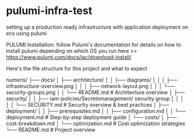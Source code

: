 # pulumi-infra-test
setting up a production ready infrastructure with application deployment on ecs using pulumi

PULUMI Installation:
follow Pulumi's documentation for details on how to install pulumi depending on which OS you run here >> https://www.pulumi.com/docs/iac/download-install/

Here's the file structure for this project and what to expect

numeris/
├── docs/
│   ├── architecture/
│   │   ├── diagrams/
│   │   │   ├── infrastructure-overview.png
│   │   │   ├── network-layout.png
│   │   │   └── security-groups.png
│   │   └── README.md       # Architecture overview
│   ├── security/
│   │   ├── iam-policies/Secretsmanagement/ security group
│   │   │   
│   │   └── SECURITY.md     # Security overview & best practices
│   ├── deployment/
│   │   ├── prerequisites.md
│   │   ├── configuration.md
│   │   └── deployment.md   # Step-by-step deployment guide
│   └── costs/
│       ├── cost-breakdown.md
│       └── optimization.md  # Cost optimization strategies
└── README.md               # Project overview
